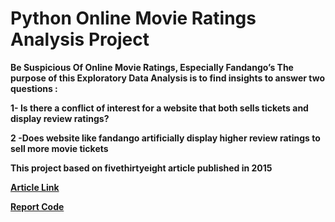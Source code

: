 # Python Online Movie Ratings Analysis Project
**Be Suspicious Of Online Movie Ratings, Especially Fandango’s
The purpose of this Exploratory Data Analysis is to find insights to answer two questions :**

**1- Is there a conflict of interest for a website that both sells tickets and display review ratings?**

**2 -Does website like fandango artificially display higher review ratings to sell more movie tickets**


**This project based on fivethirtyeight article published in 2015**

**[Article Link](https://fivethirtyeight.com/features/fandango-movies-ratings/)**

**[Report Code](https://github.com/amiribrahimtag/Data-Analysis-Projects/blob/main/Python%20Online%20Movie%20Ratings%20Analysis%20Project/Online%20Movie%20Ratings%20Analysis.ipynb)**
